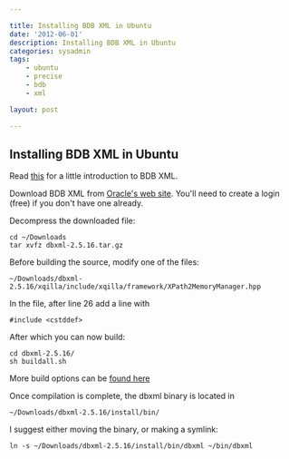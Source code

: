 ```yaml
---

title: Installing BDB XML in Ubuntu
date: '2012-06-01'
description: Installing BDB XML in Ubuntu
categories: sysadmin
tags: 
    - ubuntu
    - precise
    - bdb
    - xml

layout: post

---
```


Installing BDB XML in Ubuntu
---------------------------

Read [this](http://zeth.net/post/350/) for a little introduction to BDB XML.

Download BDB XML from [Oracle's web site](http://www.oracle.com/technetwork/products/berkeleydb/downloads/index.html). You'll need to create a login (free) if you don't have one already.

Decompress the downloaded file:

	cd ~/Downloads
	tar xvfz dbxml-2.5.16.tar.gz

Before building the source, modify one of the files:

	~/Downloads/dbxml-2.5.16/xqilla/include/xqilla/framework/XPath2MemoryManager.hpp

In the file, after line 26 add a line with

	#include <cstddef>

After which you can now build:

	cd dbxml-2.5.16/
	sh buildall.sh

More build options can be [found here](http://docs.oracle.com/cd/E17276_01/html/ref_xml/xml_unix/intro.html)

Once compilation is complete, the dbxml binary is located in

	~/Downloads/dbxml-2.5.16/install/bin/

I suggest either moving the binary, or making a symlink:

	ln -s ~/Downloads/dbxml-2.5.16/install/bin/dbxml ~/bin/dbxml